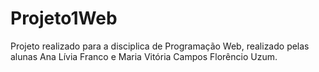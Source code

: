 # Projeto1Web
Projeto realizado para a disciplica de Programação Web, realizado pelas alunas Ana Lívia Franco e Maria Vitória Campos Florêncio Uzum.
